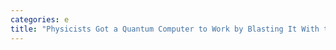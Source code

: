 ```yaml
---
categories: e
title: "Physicists Got a Quantum Computer to Work by Blasting It With the Fibonacci Sequence"
---
```

